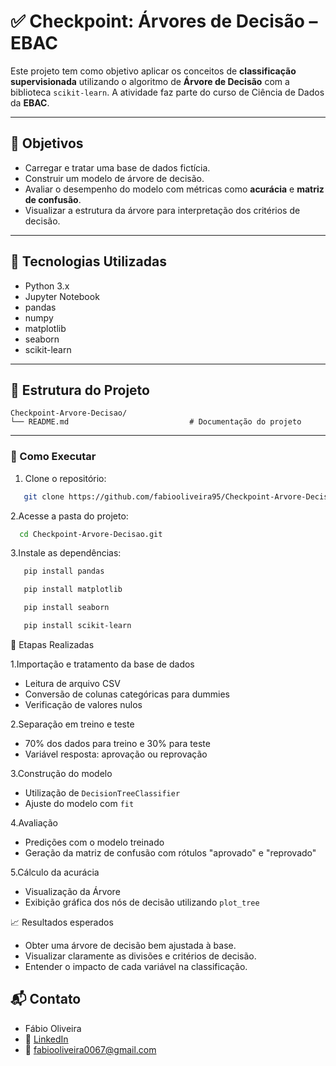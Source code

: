 # ✅ Checkpoint: Árvores de Decisão – EBAC

Este projeto tem como objetivo aplicar os conceitos de **classificação supervisionada** utilizando o algoritmo de **Árvore de Decisão** com a biblioteca `scikit-learn`. A atividade faz parte do curso de Ciência de Dados da **EBAC**.

---

## 🎯 Objetivos

- Carregar e tratar uma base de dados fictícia.
- Construir um modelo de árvore de decisão.
- Avaliar o desempenho do modelo com métricas como **acurácia** e **matriz de confusão**.
- Visualizar a estrutura da árvore para interpretação dos critérios de decisão.

---

## 🧰 Tecnologias Utilizadas

- Python 3.x
- Jupyter Notebook
- pandas
- numpy
- matplotlib
- seaborn
- scikit-learn

---

## 📁 Estrutura do Projeto

```text
Checkpoint-Arvore-Decisao/
└── README.md                           # Documentação do projeto
```
---

### 🚀 Como Executar

1. Clone o repositório:
```bash
   git clone https://github.com/fabiooliveira95/Checkpoint-Arvore-Decisao.git
```
2.Acesse a pasta do projeto:
```bash 
  cd Checkpoint-Arvore-Decisao.git
```

3.Instale as dependências: 
```bash
   pip install pandas
```
```bash
   pip install matplotlib
```
```bash
   pip install seaborn
```
```bash
   pip install scikit-learn
```

📝 Etapas Realizadas

1.Importação e tratamento da base de dados
     
* Leitura de arquivo CSV
* Conversão de colunas categóricas para dummies
* Verificação de valores nulos

2.Separação em treino e teste

* 70% dos dados para treino e 30% para teste
* Variável resposta: aprovação ou reprovação

3.Construção do modelo

* Utilização de ``DecisionTreeClassifier``
* Ajuste do modelo com ``fit``

4.Avaliação

* Predições com o modelo treinado
* Geração da matriz de confusão com rótulos "aprovado" e "reprovado"

5.Cálculo da acurácia

* Visualização da Árvore
* Exibição gráfica dos nós de decisão utilizando ``plot_tree``

📈 Resultados esperados

* Obter uma árvore de decisão bem ajustada à base.
* Visualizar claramente as divisões e critérios de decisão.
* Entender o impacto de cada variável na classificação.

## 📬 Contato

* Fábio Oliveira
* 🔗 [LinkedIn](https://www.linkedin.com/in/fabio-oliveira-araujo-cientista/)
* 📧 fabiooliveira0067@gmail.com
